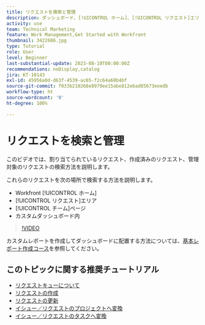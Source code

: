 ```yaml
---
title: リクエストを検索と管理
description: ダッシュボード、[!UICONTROL ホーム]、[!UICONTROL リクエスト]エリア、および[!UICONTROL チーム]ページを使用して、リクエストキューを通じて作成された受信リクエストを確認する方法を説明します。
activity: use
team: Technical Marketing
feature: Work Management,Get Started with Workfront
thumbnail: 3422686.jpg
type: Tutorial
role: User
level: Beginner
last-substantial-update: 2023-08-10T00:00:00Z
recommendations: noDisplay,catalog
jira: KT-10143
exl-id: 45956a0d-d63f-4539-ac65-f2c64a60b4bf
source-git-commit: f033b210268e8979ee15abe812e6ad85673eeedb
workflow-type: ht
source-wordcount: '0'
ht-degree: 100%

---
```


# リクエストを検索と管理

このビデオでは、割り当てられているリクエスト、作成済みのリクエスト、管理対象のリクエストの検索方法を説明します。

これらのリクエストを次の場所で検索する方法を説明します。

* Workfront [!UICONTROL ホーム]
* [!UICONTROL リクエスト]エリア
* [!UICONTROL チーム]ページ
* カスタムダッシュボード内


>[!VIDEO](https://video.tv.adobe.com/v/3422686/?quality=12&learn=on)

カスタムレポートを作成してダッシュボードに配置する方法については、[基本レポート作成コース](https://experienceleague.adobe.com/docs/workfront-course-map/using/learning-programs/basic-report-creation-program.html?lang=ja)を参照してください。

## このトピックに関する推奨チュートリアル

* [リクエストキューについて](/help/manage-work/request-queues/understand-request-queues.md)
* [リクエストの作成](/help/manage-work/issues-requests/make-a-request.md)
* [リクエストの更新](/help/manage-work/issues-requests/update-a-request.md)
* [イシュー／リクエストのプロジェクトへ変換](/help/manage-work/issues-requests/create-a-project-from-a-request.md)
* [イシュー／リクエストのタスクへ変換](/help/manage-work/issues-requests/convert-issues-to-other-work-items.md)

